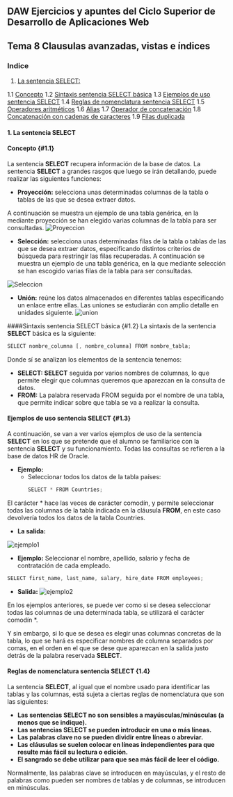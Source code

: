 ## DAW Ejercicios y apuntes del Ciclo Superior de Desarrollo de Aplicaciones Web

## Tema 8 Clausulas avanzadas, vistas e índices

### Indice
1. [La sentencia SELECT:](#La-sentencia-SELECT) 

  1.1 [Concepto](#1.1)
    1.2 [Sintaxis sentencia SELECT básica](#1.2)
    1.3 [Ejemplos de uso sentencia SELECT](#1.3)
    1.4 [Reglas de nomenclatura sentencia SELECT](#1.4)
    1.5 [Operadores aritméticos](#1.5)
    1.6 [Alias](#1.6)
    1.7 [Operador de concatenación](#1.7)
    1.8 [Concatenación con cadenas de caracteres](#1.8)
    1.9 [Filas duplicada](#1.9)


#### 1. La sentencia SELECT

#### Concepto {#1.1}
La sentencia **SELECT** recupera información de la base de datos.
La sentencia **SELECT** a grandes rasgos que luego se irán detallando, puede realizar las siguientes funciones: 
 - **Proyección:** selecciona unas determinadas columnas de la tabla o tablas de las que se desea extraer datos.

A continuación se muestra un ejemplo de una tabla genérica, en la mediante proyección se han elegido varias columnas de la tabla para ser consultadas.
 ![Proyeccion](https://user-images.githubusercontent.com/23047899/54551415-57f01600-49ae-11e9-81b1-295132fd23a7.PNG)

 - **Selección:** selecciona unas determinadas filas de la tabla o tablas de las que se desea extraer datos, especificando distintos criterios de búsqueda para restringir las filas recuperadas. 
A continuación se muestra un ejemplo de una tabla genérica, en la que mediante selección se han escogido varias filas de la tabla para ser consultadas.

 ![Seleccion](https://user-images.githubusercontent.com/23047899/54551462-735b2100-49ae-11e9-932e-98a993cbd37a.PNG)

- **Unión:** reúne los datos almacenados en diferentes tablas especificando un enlace entre ellas. Las uniones se estudiarán con amplio detalle en unidades siguiente.
![union](https://user-images.githubusercontent.com/23047899/54551523-8f5ec280-49ae-11e9-9064-5e15eb33dc35.PNG)

####Sintaxis sentencia SELECT básica {#1.2}
La sintaxis de la sentencia **SELECT** básica es la siguiente:
```js
SELECT nombre_columna [, nombre_columna] FROM nombre_tabla;
``` 
Donde sí se analizan los elementos de la sentencia tenemos:
- **SELECT: SELECT** seguida por varios nombres de columnas, lo que permite elegir que columnas queremos que aparezcan en la consulta de datos. 
- **FROM:** La palabra reservada FROM seguida por el nombre de una tabla, que permite indicar sobre que tabla se va a realizar la consulta. 

#### Ejemplos de uso sentencia SELECT {#1.3} 
A continuación, se van a ver varios ejemplos de uso de la sentencia **SELECT** en los que se pretende que el alumno se familiarice con la sentencia **SELECT** y su funcionamiento. Todas las consultas se refieren a la base de datos HR de Oracle.

- **Ejemplo:** 
    - Seleccionar todos los datos de la tabla países:
        ```js
        SELECT * FROM Countries;
        ``` 
El carácter * hace las veces de carácter comodín, y permite seleccionar todas las columnas de la tabla indicada en la cláusula **FROM**, en este caso devolvería todos los datos de la tabla Countries. 
- **La salida:** 
    
![ejemplo1](https://user-images.githubusercontent.com/23047899/54552040-7e628100-49af-11e9-8262-78a82e8de472.PNG)
- **Ejemplo:**
Seleccionar el nombre, apellido, salario y fecha de contratación de cada empleado. 
```js 
SELECT first_name, last_name, salary, hire_date FROM employees; 
```
 
- **Salida:**
![ejemplo2](https://user-images.githubusercontent.com/23047899/54552127-a9e56b80-49af-11e9-9fe1-2f4eccb1c92f.png)

En los ejemplos anteriores, se puede ver como si se desea seleccionar todas las columnas de una determinada tabla, se utilizará el carácter comodín *. 

Y sin embargo, si lo que se desea es elegir unas columnas concretas de la tabla, lo que se hará es especificar nombres de columna separados por comas, en el orden en el que se dese que aparezcan en la salida justo detrás de la palabra reservada **SELECT**. 
#### Reglas de nomenclatura sentencia SELECT {1.4}

La sentencia **SELECT**, al igual que el nombre usado para identificar las tablas y las columnas, está sujeta a ciertas reglas de nomenclatura que son las siguientes: 
- **Las sentencias SELECT no son sensibles a mayúsculas/minúsculas (a menos que se indique).**
- **Las sentencias SELECT se pueden introducir en una o más líneas.**
- **Las palabras clave no se pueden dividir entre líneas o abreviar.**
- **Las cláusulas se suelen colocar en líneas independientes para que resulte más fácil su lectura o edición.**
- **El sangrado se debe utilizar para que sea más fácil de leer el código.** 

Normalmente, las palabras clave se introducen en mayúsculas, y el resto de palabras como pueden ser nombres de tablas y de columnas, se introducen en minúsculas.
